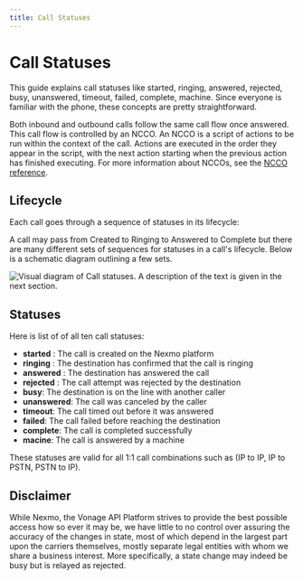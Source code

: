```yaml
---
title: Call Statuses
---
```


# Call Statuses 

This guide explains call statuses like started, ringing, answered, rejected, busy, unanswered, timeout, failed, complete, machine. Since everyone is familiar with the phone, these concepts are pretty straightforward. 
 
Both inbound and outbound calls follow the same call flow once answered. This call flow is controlled by an NCCO. An NCCO is a script of actions to be run within the context of the call. Actions are executed in the order they appear in the script, with the next action starting when the previous action has finished executing. For more information about NCCOs, see the [NCCO reference](/voice/voice-api/ncco-reference).

## Lifecycle

Each call goes through a sequence of statuses in its lifecycle:

A call may pass from Created to Ringing to Answered to Complete but there are many different sets of sequences for statuses in a call's lifecycle. Below is a schematic diagram outlining a few sets. 

![Visual diagram of Call statuses. A description of the text is given in the next section.](/assets/images/call-statuses-rtc-diagram.png)

## Statuses

Here is list of of all ten call statuses: 

- **started** : The call is created on the Nexmo platform
- **ringing** : The destination has confirmed that the call is ringing
- **answered** : The destination has answered the call
- **rejected** : The call attempt was rejected by the destination
- **busy**: The destination is on the line with another caller
- **unanswered**: The call was canceled by the caller
- **timeout**: The call timed out before it was answered
- **failed**: The call failed before reaching the destination
- **complete**: The call is completed successfully
- **macine**: The call is answered by a machine

These statuses are valid for all 1:1 call combinations such as (IP to IP, IP to PSTN, PSTN to IP). 

## Disclaimer 

While Nexmo, the Vonage API Platform strives to provide the best possible access how so ever it may be, we have little to no control over assuring the accuracy of the changes in state, most of which depend in the largest part upon the carriers themselves, mostly separate legal entities with whom we share a business interest. More specifically, a state change may indeed be busy but is relayed as rejected. 
